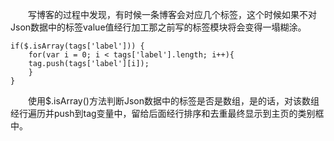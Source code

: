 &emsp;&emsp;写博客的过程中发现，有时候一条博客会对应几个标签，这个时候如果不对Json数据中的标签value值经行加工那之前写的标签模块将会变得一塌糊涂。

```
if($.isArray(tags['label'])) {
	for(var i = 0; i < tags['label'].length; i++){
	tag.push(tags['label'][i]);
	}
}
```

&emsp;&emsp;使用$.isArray()方法判断Json数据中的标签是否是数组，是的话，对该数组经行遍历并push到tag变量中，留给后面经行排序和去重最终显示到主页的类别框中。